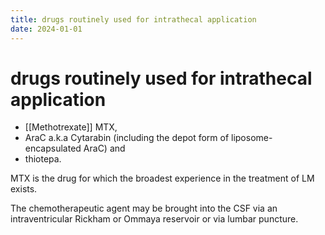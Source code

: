 ```yaml
---
title: drugs routinely used for intrathecal application
date: 2024-01-01
---
```

# drugs routinely used for intrathecal application


* [[Methotrexate]] MTX, 
* AraC a.k.a Cytarabin (including the depot form of liposome-encapsulated AraC) and 
* thiotepa. 
 
MTX is the drug for which the broadest experience in the treatment of LM exists.

The chemotherapeutic agent may be brought into the CSF via an intraventricular Rickham or Ommaya reservoir or via lumbar puncture. 
